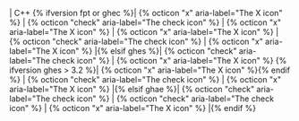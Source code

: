 | C++ {% ifversion fpt or ghec %}| {% octicon "x" aria-label="The X icon" %} | {% octicon "check" aria-label="The check icon" %} | {% octicon "x" aria-label="The X icon" %} | {% octicon "x" aria-label="The X icon" %} | {% octicon "check" aria-label="The check icon" %} | {% octicon "x" aria-label="The X icon" %} |{% elsif ghes %}| {% octicon "check" aria-label="The check icon" %} | {% octicon "x" aria-label="The X icon" %} {% ifversion ghes > 3.2 %}| {% octicon "x" aria-label="The X icon" %}{% endif %} | {% octicon "check" aria-label="The check icon" %} | {% octicon "x" aria-label="The X icon" %} |{% elsif ghae %}| {% octicon "check" aria-label="The check icon" %} | {% octicon "check" aria-label="The check icon" %} | {% octicon "x" aria-label="The X icon" %} |{% endif %}
